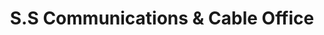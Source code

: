 ---
title: "S.S Communications & Cable Office"
url: /karachi/s-s-communications-and-cable-office/
shop: mobile phone
---